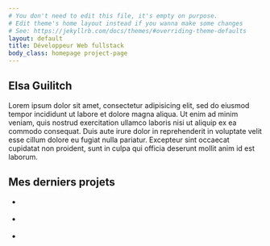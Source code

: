 ```yaml
---
# You don't need to edit this file, it's empty on purpose.
# Edit theme's home layout instead if you wanna make some changes
# See: https://jekyllrb.com/docs/themes/#overriding-theme-defaults
layout: default
title: Développeur Web fullstack
body_class: homepage project-page
---
```


<section class="header-homepage-wrapper padding-section">
    <h1 class="custom-title white center">Elsa Guilitch</h1>
    <p class='custom-description white center'>Lorem ipsum dolor sit amet, consectetur adipisicing elit, sed do eiusmod tempor incididunt ut labore et dolore magna aliqua. Ut enim ad minim veniam, quis nostrud exercitation ullamco laboris nisi ut aliquip ex ea commodo consequat. Duis aute irure dolor in reprehenderit in voluptate velit esse cillum dolore eu fugiat nulla pariatur. Excepteur sint occaecat cupidatat non proident, sunt in culpa qui officia deserunt mollit anim id est laborum.</p>
</section>

<section class="last-project-wrapper mosaic-wrapper full-width">
    <h2 class="custom-title center black">Mes derniers projets</h2>
    <ul class="project-wrapper mosaic-list">
        <li class="mosaic-item">
            <div class="mosaic-item-image cake">
                <div class="content" style="background-image:url('/static/images/projects/martin/melanie-martin-cake_2.jpg');"></div>
            </div>
        </li>
        <li class="mosaic-item">
            <div class="mosaic-item-image chocolate">
                <div class="content" style="background-image:url('/static/images/projects/martin/melanie-martin-chocolate.jpg');"></div>
            </div>
            <div class="mosaic-item-image oyster">
                <div class="content" style="background-image:url('/static/images/projects/martin/melanie-martin-oyster.jpg');"></div>
            </div>
        </li>
        <li class="mosaic-item">
            <div class="mosaic-item-image fromage">
                <div class="content" style="background-image:url('/static/images/projects/martin/melanie-martin-fromage.jpg');"></div>
            </div>
            <div class="mosaic-item-image cookies">
                <div class="content" style="background-image:url('/static/images/projects/martin/melanie-martin-cookies.jpg');"></div>
            </div>
        </li>
    </ul>
</section>